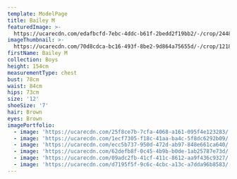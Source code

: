 ```yaml
---
template: ModelPage
title: Bailey M
featuredImage: >-
  https://ucarecdn.com/edafbcfd-7ebc-4ddc-b61f-2bedd2f19bb2/-/crop/2448x1188/0,0/-/preview/
imageThumbnail: >-
  https://ucarecdn.com/70d8cdca-bc16-493f-8be2-9d864a75655d/-/crop/1218x1933/193,156/-/preview/
firstName: Bailey M
collection: Boys
height: 154cm
measurementType: chest
bust: 78cm
waist: 84cm
hips: 73cm
size: '12'
shoeSize: '7'
hair: Brown
eyes: Brown
imagePortfolio:
  - image: 'https://ucarecdn.com/25f8ce7b-7cfa-4068-a161-095f4e123283/'
  - image: 'https://ucarecdn.com/1ecf7305-f18c-41aa-ba4c-5f8dc6292b09/'
  - image: 'https://ucarecdn.com/ecc5b737-950d-472d-ab97-848e661ca640/'
  - image: 'https://ucarecdn.com/62defb8f-0c45-4b9b-b0de-1ab25787e73d/'
  - image: 'https://ucarecdn.com/09adc2fb-41cf-411c-8612-aa9f436c9327/'
  - image: 'https://ucarecdn.com/d7195f5f-9c6c-4cbc-a13c-a7dda96b8583/'
---
```


